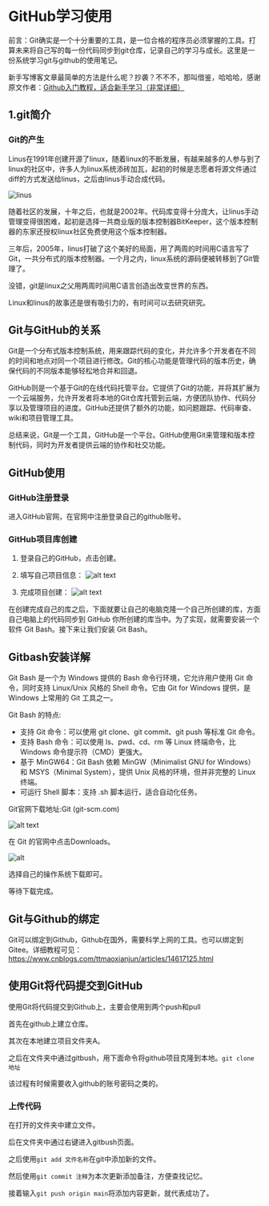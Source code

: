 # GitHub学习使用

前言：Git确实是一个十分重要的工具，是一位合格的程序员必须掌握的工具。打算未来将自己写的每一份代码同步到git仓库，记录自己的学习与成长。这里是一份系统学习git与github的使用笔记。

新手写博客文章最简单的方法是什么呢？抄袭？不不不，那叫借鉴，哈哈哈，感谢原文作者：[Github入门教程，适合新手学习（非常详细）](https://blog.csdn.net/black_sneak/article/details/139600633)

## 1.git简介

### Git的产生

Linus在1991年创建开源了linux，随着linux的不断发展，有越来越多的人参与到了linux的社区中，许多人为linux系统添砖加瓦，起初的时候是志愿者将源文件通过diff的方式发送给linus，之后由linus手动合成代码。

![linus](./image/linus.jpg)

随着社区的发展，十年之后，也就是2002年。代码库变得十分庞大，让linus手动管理变得很困难，起初是选择一共商业版的版本控制器BitKeeper，这个版本控制器的东家还授权linux社区免费使用这个版本控制器。

三年后，2005年，linus打破了这个美好的局面，用了两周的时间用C语言写了Git，一共分布式的版本控制器。一个月之内，linux系统的源码便被转移到了Git管理了。

没错，git是linux之父用两周时间用C语言创造出改变世界的东西。

Linux和linus的故事还是很有吸引力的，有时间可以去研究研究。

## Git与GitHub的关系

Git是一个分布式版本控制系统，用来跟踪代码的变化，并允许多个开发者在不同的时间和地点对同一个项目进行修改。Git的核心功能是管理代码的版本历史，确保代码的不同版本能够轻松地合并和回退。

GitHub则是一个基于Git的在线代码托管平台。它提供了Git的功能，并将其扩展为一个云端服务，允许开发者将本地的Git仓库托管到云端，方便团队协作、代码分享以及管理项目的进度。GitHub还提供了额外的功能，如问题跟踪、代码审查、wiki和项目管理工具。

总结来说，Git是一个工具，GitHub是一个平台。GitHub使用Git来管理和版本控制代码，同时为开发者提供云端的协作和社交功能。

## GitHub使用

### GitHub注册登录

进入GitHub官网，在官网中注册登录自己的github账号。

### GitHub项目库创建

1. 登录自己的GitHub，点击创建。
2. 填写自己项目信息：
![alt text](./image/image.png)

3. 完成项目创建：
![alt text](./image/imageGithub001.png)

在创建完成自己的库之后，下面就要让自己的电脑克隆一个自己所创建的库，方面自己电脑上的代码同步到 GitHub 你所创建的库当中。为了实现，就需要安装一个软件 Git Bash。接下来让我们安装 Git Bash。 

## Gitbash安装详解

Git Bash 是一个为 Windows 提供的 Bash 命令行环境，它允许用户使用 Git 命令，同时支持 Linux/Unix 风格的 Shell 命令。它由 Git for Windows 提供，是 Windows 上常用的 Git 工具之一。

Git Bash 的特点:

- 支持 Git 命令：可以使用 git clone、git commit、git push 等标准 Git 命令。
- 支持 Bash 命令：可以使用 ls、pwd、cd、rm 等 Linux 终端命令，比 Windows 命令提示符（CMD）更强大。
- 基于 MinGW64：Git Bash 依赖 MinGW（Minimalist GNU for Windows）和 MSYS（Minimal System），提供 Unix 风格的环境，但并非完整的 Linux 终端。
- 可运行 Shell 脚本：支持 .sh 脚本运行，适合自动化任务。

Git官网下载地址:Git (git-scm.com)

![alt text](./image/0cc4f79c43b19006785396f626108f1e.png)


在 Git 的官网中点击Downloads。

![alt](./image/github002.png)

选择自己的操作系统下载即可。

等待下载完成。

## Git与Github的绑定

Git可以绑定到Github，Github在国外，需要科学上网的工具。也可以绑定到Gitee。详细教程可见：
https://www.cnblogs.com/ttmaoxianjun/articles/14617125.html

## 使用Git将代码提交到GitHub

使用Git将代码提交到Github上，主要会使用到两个push和pull 

首先在github上建立仓库。

其次在本地建立项目文件夹A。

之后在文件夹中通过gitbush，用下面命令将github项目克隆到本地。`git clone 地址`

该过程有时候需要收入github的账号密码之类的。

### 上传代码

在打开的文件夹中建立文件。

后在文件夹中通过右键进入gitbush页面。

之后使用`git add 文件名称`在git中添加新的文件。

然后使用`git commit 注释`为本次更新添加备注，方便查找记忆。

接着输入`git push origin main`将添加内容更新，就代表成功了。




